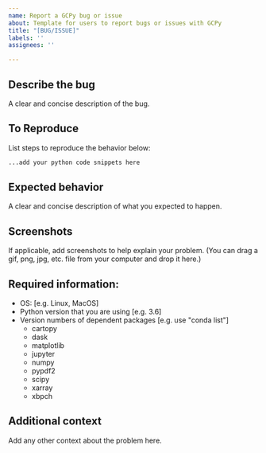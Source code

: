 ```yaml
---
name: Report a GCPy bug or issue
about: Template for users to report bugs or issues with GCPy
title: "[BUG/ISSUE]"
labels: ''
assignees: ''

---
```


## Describe the bug
A clear and concise description of the bug.

## To Reproduce
List steps to reproduce the behavior below: 

```python
...add your python code snippets here
```

## Expected behavior
A clear and concise description of what you expected to happen.

## Screenshots
If applicable, add screenshots to help explain your problem.
(You can drag a gif, png, jpg, etc. file from your computer and drop it here.)

## Required information:
 - OS: [e.g. Linux, MacOS]
 - Python version that you are using [e.g. 3.6]
 - Version numbers of dependent packages [e.g. use "conda list"]
   - cartopy
   - dask
   - matplotlib
   - jupyter
   - numpy
   - pypdf2
   - scipy
   - xarray
   - xbpch 

## Additional context
Add any other context about the problem here.
